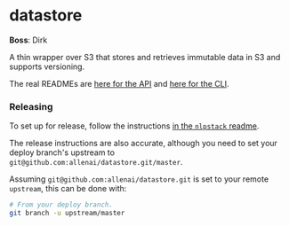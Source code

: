 datastore
======

**Boss**: Dirk

A thin wrapper over S3 that stores and retrieves immutable data in S3 and supports versioning.

The real READMEs are [here for the API](datastore/README.md) and [here for the CLI](datastore-cli/README.md).

### Releasing

To set up for release, follow the instructions [in the `nlpstack` readme](https://github.com/allenai/nlpstack#releasing-new-versions).

The release instructions are also accurate, although you need to set your deploy branch's upstream to `git@github.com:allenai/datastore.git/master`.

Assuming `git@github.com:allenai/datastore.git` is set to your remote `upstream`, this can be done with:
```bash
# From your deploy branch.
git branch -u upstream/master
```
